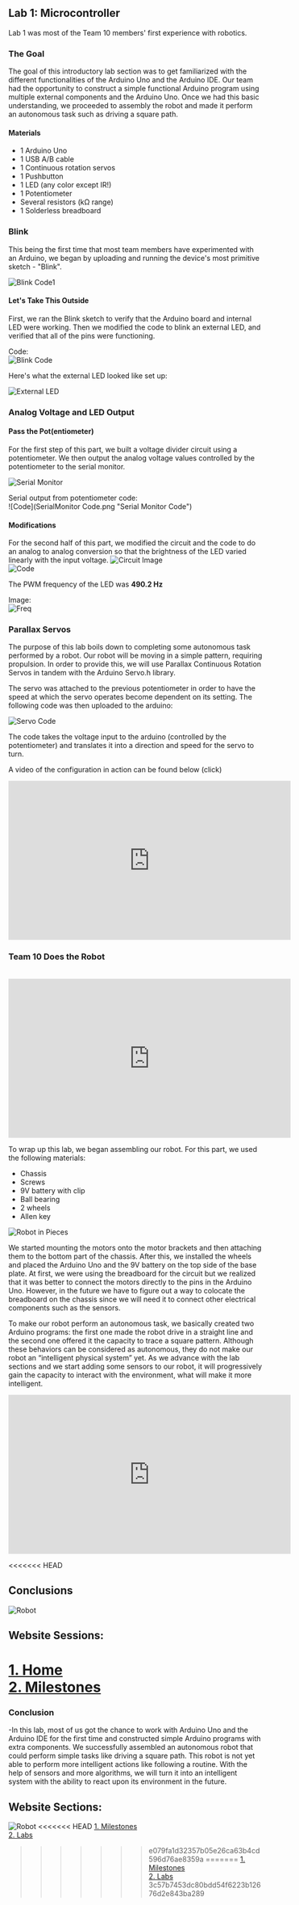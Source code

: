 ## Lab 1: Microcontroller
Lab 1 was most of the Team 10 members' first experience with robotics.
### The Goal

The goal of this introductory lab section was to get familiarized with the different functionalities of the Arduino Uno and the Arduino IDE. Our team had the opportunity to construct a simple functional Arduino program using multiple external components and the Arduino Uno. Once we had this basic understanding, we proceeded to assembly the robot and made it perform an autonomous task such as driving a square path.

#### Materials

- 1 Arduino Uno
- 1 USB A/B cable
- 1 Continuous rotation servos
- 1 Pushbutton
- 1 LED (any color except IR!)
- 1 Potentiometer
- Several resistors (kΩ range)
- 1 Solderless breadboard

### Blink
This being the first time that most team members have experimented with an Arduino, we began by uploading and running the device's most primitive sketch - "Blink".

![Blink Code1](BlinkBasic.png "Blink Code1")

#### Let's Take This Outside

First, we ran the Blink sketch to verify that the Arduino board and internal LED were working. Then we modified the code to blink an external LED, and verified that all of the pins were functioning.

Code:<br>
![Blink Code](Selection_002.png "Blink Code")

Here's what the external LED looked like set up: <br>

![External LED](IMG_3192.JPG "External LED")

### Analog Voltage and LED Output
#### Pass the Pot(entiometer)
For the first step of this part, we built a voltage divider circuit using a potentiometer. We then output the analog voltage values controlled by the potentiometer to the serial monitor.

![Serial Monitor](SerialMonitor.png "Serial Monitor")

Serial output from potentiometer code:<br>
![Code](SerialMonitor Code.png "Serial Monitor Code")

#### Modifications
For the second half of this part, we modified the circuit and the code to do an analog to analog conversion so that the brightness of the LED varied linearly with the input voltage.
![Circuit Image](IMG_3195.JPG "Circuit Image")
<br>
![Code](3195Code.png "Circuit Code")

The PWM frequency of the LED was **490.2 Hz**

Image:<br>
![Freq](PWNFreq.png "PWN Frequency")

### Parallax Servos
The purpose of this lab boils down to completing some autonomous task performed by a robot. Our robot will be moving in a simple pattern, requiring propulsion. In order to provide this, we will use Parallax Continuous Rotation Servos in tandem with the Arduino Servo.h library.

The servo was attached to the previous potentiometer in order to have the speed at which the servo operates become dependent on its setting. The following code was then uploaded to the arduino:

![Servo Code](ServoCode.png "Servo Code")

The code takes the voltage input to the arduino (controlled by the potentiometer) and translates it into a direction and speed for the servo to turn.

A video of the configuration in action can be found below (click)<br>

<iframe width="560" height="315" src="https://www.youtube.com/embed/RKeNJGQvyiw?rel=0" frameborder="0" allowfullscreen></iframe>


### Team 10 Does the Robot
<br>

<iframe width="560" height="315" src="https://www.youtube.com/embed/w1iMTuMnZG8?rel=0" frameborder="0" allowfullscreen></iframe>


To wrap up this lab, we began assembling our robot. For this part, we used the following materials:
- Chassis
- Screws
- 9V battery with clip
- Ball bearing
- 2 wheels
- Allen key

![Robot in Pieces](whenAMommyRobotAndADaddyRobotLoveEachOtherVeryMuch.png "Robot Baby")

We started mounting the motors onto the motor brackets and then attaching them to the bottom part of the chassis. After this, we installed the wheels and placed the Arduino Uno and the 9V battery on the top side of the base plate. At first, we were using the breadboard for the circuit but we realized that it was better to connect the motors directly to the pins in the Arduino Uno. However, in the future we have to figure out a way to colocate the breadboard on the chassis since we will need it to connect other electrical components such as the sensors.

To make our robot perform an autonomous task, we basically created two Arduino programs: the first one made the robot drive in a straight line and the second one offered it the capacity to trace a square pattern. Although these behaviors can be considered as autonomous, they do not make our robot an “intelligent physical system” yet. As we advance with the lab sections and we start adding some sensors to our robot, it will progressively gain the capacity to interact with the environment, what will make it more intelligent.  

<iframe width="560" height="315" src="https://www.youtube.com/embed/PooEK1s3c94?rel=0" frameborder="0" allowfullscreen></iframe>

<<<<<<< HEAD
## Conclusions



![Robot](RobotCar.jpg)

## Website Sessions:

[1. Home](index.md)  
[2. Milestones](milestones.md)
=======
### Conclusion
-In this lab, most of us got the chance to work with Arduino Uno and the Arduino IDE for the first time and constructed simple Arduino programs with extra components. We successfully assembled an autonomous robot that could perform simple tasks like driving a square path. This robot is not yet able to perform more intelligent actions like following a routine. With the help of sensors and more algorithms, we will turn it into an intelligent system with the ability to react upon its environment in the future.
## Website Sections:
 
![Robot](RobotCar.jpg "Robot")
<<<<<<< HEAD
[1. Milestones](documents/) <br>
[2. Labs](labsessions.md) <br>
>>>>>>> e079fa1d32357b05e26ca63b4cd596d76ae8359a
=======
[1. Milestones](milestones.md) <br>
[2. Labs](labsessions.md) <br>
>>>>>>> 3c57b7453dc80bdd54f6223b12676d2e843ba289

